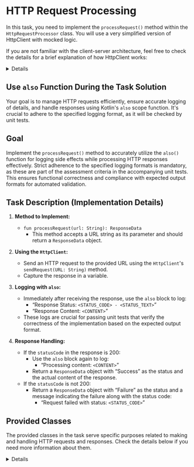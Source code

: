 # HTTP Request Processing

In this task, you need to implement the `processRequest()` method within the `HttpRequestProcessor` class. You
will use a very simplified version of HttpClient with mocked logic.

If you are not familiar with the client-server architecture, feel free to check the details for a brief explanation of how
HttpClient works:

<details>
In very simple terms, an `HttpClient` is a tool used in programming to communicate over the internet. 
It sends requests to and receives responses from a server using the HTTP protocol, 
which is the standard way of exchanging information on the web.

Here’s a breakdown of how it typically works:

1. **Sending a Request**: When you want to access information from a server (like a webpage, data from a database, or
   other resources), the `HttpClient` sends a request to the server. This request includes the URL (which specifies the
   server's address and the specific page or data you want) and sometimes additional headers or data if needed.

2. **Receiving a Response**: After the server receives and processes the request, it responds to
   the `HttpClient`. This response includes a status code (which tells if the request was successful or not), any data
   requested (like a webpage, image, or other data), and possibly some headers with extra information about the
   response.

3. **Handling the Response**: The `HttpClient` receives this response and processes it according to the needs of the
   application. For example, it might display data on a webpage, store it in a database, or use it in another way.

In essence, an `HttpClient` acts as a messenger, sending requests to and receiving responses from a server, enabling
your applications to interact with different web services seamlessly.
</details>

## Use `also` Function During the Task Solution

Your goal is to manage HTTP requests efficiently, ensure accurate logging of details, and handle responses using
Kotlin's `also` scope function. It's crucial to adhere to the specified logging format, as it will be checked by unit
tests.

## Goal

Implement the `processRequest()` method to accurately utilize the `also()` function for logging side effects while
processing HTTP responses effectively. Strict adherence to the specified logging formats is mandatory, as these are part
of the assessment criteria in the accompanying unit tests. This ensures functional correctness and compliance with
expected output formats for automated validation.

## Task Description (Implementation Details)

1. **Method to Implement:**
    - `fun processRequest(url: String): ResponseData`
        - This method accepts a URL string as its parameter and should return a `ResponseData` object.

2. **Using the `HttpClient`:**
    - Send an HTTP request to the provided URL using the `HttpClient`'s `sendRequest(URL: String)` method.
    - Capture the response in a variable.

3. **Logging with `also`:**
    - Immediately after receiving the response, use the `also` block to log:
        - “Response Status: `<STATUS_CODE> - <STATUS_TEXT>`”
        - “Response Content: `<CONTENT>`”
    - These logs are crucial for passing unit tests that verify the correctness of the implementation based on the
      expected output format.

4. **Response Handling:**
    - If the `statusCode` in the response is 200:
        - Use the `also` block again to log:
            - “Processing content: `<CONTENT>`”
        - Return a `ResponseData` object with “Success” as the status and the actual content of the response.
    - If the `statusCode` is not 200:
        - Return a `ResponseData` object with “Failure” as the status and a message indicating the failure along with
          the status code:
            - “Request failed with status: `<STATUS_CODE>`”

## Provided Classes

The provided classes in the task serve specific purposes related to making and handling HTTP requests and responses.
Check the details below if you need more information about them.

<details>
Here's a brief overview of each:

1. **`HttpClient` Interface:**
    - **Purpose**: This interface defines the structure for an HTTP client class. It has one
      method, `sendRequest(url: String): HttpResponse`, which is intended to send an HTTP request to the specified URL
      and return an HTTP response.
    - **Functionality**: It acts as a contract for any class that implements it, ensuring they provide a specific
      implementation of the `sendRequest()` method.

2. **`SimpleHttpClient` Class:**
    - **Purpose**: This class implements the `HttpClient` interface. It simulates the behavior of an HTTP
      client by providing a mock implementation of the `sendRequest()` method.
    - **Functionality**: When the `sendRequest()` method is called, it prints a message indicating the URL to which a
      request is being sent and returns a simulated `HttpResponse` object with hardcoded values (status code 200, status
      text “Success”, and a generic response content). This is useful for testing without needing to connect to an
      actual external server.

3. **`HttpResponse` Data Class:**
    - **Purpose**: This data class represents the structure of an HTTP response.
    - **Functionality**: It holds three properties: `statusCode` (the HTTP status code of the response), `statusText` (a
      textual description of the status code), and `content` (the body of the response, which could be the data
      retrieved from a server). This class allows easy access and manipulation of these properties in the client code.

4. **`ResponseData` Data Class:**
    - **Purpose**: This class is used to format the final output of processing an HTTP request.
    - **Functionality**: It contains two properties: `status`, which indicates the outcome of the request (like “
      Success” or “Failure”), and `contentSummary`, which provides a summary or the actual content of the response. This
      class is useful for encapsulating the result of an HTTP request in a structured form that is easy to log or
      display.

</details>
